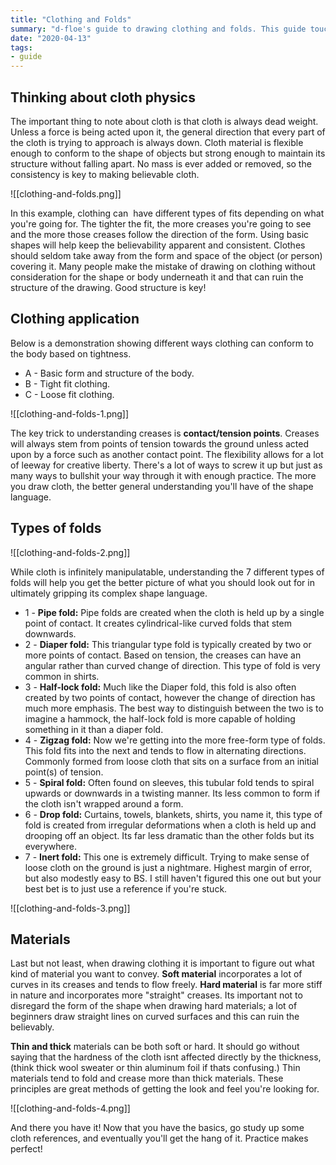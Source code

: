 ```yaml
---
title: "Clothing and Folds"
summary: "d-floe's guide to drawing clothing and folds. This guide touches on clothing physics and the different kinds of clothing folds that are commonly observed."
date: "2020-04-13"
tags:
- guide
---
```


## Thinking about cloth physics

The important thing to note about cloth is that cloth is always dead weight. Unless a force is being acted upon it, the general direction that every part of the cloth is trying to approach is always down. Cloth material is flexible enough to conform to the shape of objects but strong enough to maintain its structure without falling apart. No mass is ever added or removed, so the consistency is key to making believable cloth.

![[clothing-and-folds.png]]

In this example, clothing can  have different types of fits depending on what you're going for. The tighter the fit, the more creases you're going to see and the more those creases follow the direction of the form. Using basic shapes will help keep the believability apparent and consistent. Clothes should seldom take away from the form and space of the object (or person) covering it. Many people make the mistake of drawing on clothing without consideration for the shape or body underneath it and that can ruin the structure of the drawing. Good structure is key!

## Clothing application

Below is a demonstration showing different ways clothing can conform to the body based on tightness.

- A - Basic form and structure of the body.
- B - Tight fit clothing.
- C - Loose fit clothing.

![[clothing-and-folds-1.png]]

The key trick to understanding creases is **contact/tension points**. Creases will always stem from points of tension towards the ground unless acted upon by a force such as another contact point. The flexibility allows for a lot of leeway for creative liberty. There's a lot of ways to screw it up but just as many ways to bullshit your way through it with enough practice. The more you draw cloth, the better general understanding you'll have of the shape language.

## Types of folds

![[clothing-and-folds-2.png]]

While cloth is infinitely manipulatable, understanding the 7 different types of folds will help you get the better picture of what you should look out for in ultimately gripping its complex shape language.

- 1 - **Pipe fold:** Pipe folds are created when the cloth is held up by a single point of contact. It creates cylindrical-like curved folds that stem downwards.
- 2 - **Diaper fold:** This triangular type fold is typically created by two or more points of contact. Based on tension, the creases can have an angular rather than curved change of direction. This type of fold is very common in shirts.
- 3 - **Half-lock fold:** Much like the Diaper fold, this fold is also often created by two points of contact, however the change of direction has much more emphasis. The best way to distinguish between the two is to imagine a hammock, the half-lock fold is more capable of holding something in it than a diaper fold.
- 4 - **Zigzag fold:** Now we're getting into the more free-form type of folds. This fold fits into the next and tends to flow in alternating directions. Commonly formed from loose cloth that sits on a surface from an initial point(s) of tension.
- 5 - **Spiral fold:** Often found on sleeves, this tubular fold tends to spiral upwards or downwards in a twisting manner. Its less common to form if the cloth isn't wrapped around a form.
- 6 - **Drop fold:** Curtains, towels, blankets, shirts, you name it, this type of fold is created from irregular deformations when a cloth is held up and drooping off an object. Its far less dramatic than the other folds but its everywhere.
- 7 - **Inert fold:** This one is extremely difficult. Trying to make sense of loose cloth on the ground is just a nightmare. Highest margin of error, but also modestly easy to BS. I still haven't figured this one out but your best bet is to just use a reference if you're stuck.

![[clothing-and-folds-3.png]]

## Materials

Last but not least, when drawing clothing it is important to figure out what kind of material you want to convey. **Soft material** incorporates a lot of curves in its creases and tends to flow freely. **Hard material** is far more stiff in nature and incorporates more "straight" creases. Its important not to disregard the form of the shape when drawing hard materials; a lot of beginners draw straight lines on curved surfaces and this can ruin the believably.

**Thin and thick** materials can be both soft or hard. It should go without saying that the hardness of the cloth isnt affected directly by the thickness, (think thick wool sweater or thin aluminum foil if thats confusing.) Thin materials tend to fold and crease more than thick materials. These principles are great methods of getting the look and feel you're looking for.

![[clothing-and-folds-4.png]]

And there you have it! Now that you have the basics, go study up some cloth references, and eventually you'll get the hang of it. Practice makes perfect!
